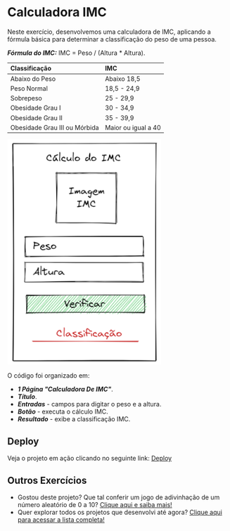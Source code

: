 # Calculadora IMC

Neste exercício, desenvolvemos uma calculadora de IMC, aplicando a fórmula básica para determinar a classificação do peso de uma pessoa.

***Fórmula do IMC:*** IMC = Peso / (Altura * Altura).

| Classificação  | IMC |
| :------------- | :------------- |
| Abaixo do Peso  | Abaixo 18,5  |
| Peso Normal  | 18,5 - 24,9  |
| Sobrepeso  | 25 - 29,9  |
| Obesidade Grau I  | 30 - 34,9  |
| Obesidade Grau II  | 35 - 39,9  |
| Obesidade Grau III ou Mórbida  | Maior ou igual a 40 |

![Imagem de referência da calculadora IMC](base-exercicio-5.png)

O código foi organizado em:
- ***1 Página "Calculadora De IMC"***.
- ***Título***.
- ***Entradas*** - campos para digitar o peso e a altura.
- ***Botão*** - executa o cálculo IMC.
- ***Resultado*** - exibe a classificação IMC.

## Deploy
Veja o projeto em ação clicando no seguinte link:
[Deploy](https://snack.expo.dev/@isaquesv/ex5-calculo-imc)

## Outros Exercícios
- Gostou deste projeto? Que tal conferir um jogo de adivinhação de um número aleatório de 0 a 10?
[Clique aqui e saiba mais!](https://github.com/isaquesv/PpDM_Tarefas/tree/master/ex6-jogo-numero-aleatorio)
- Quer explorar todos os projetos que desenvolvi até agora?
[Clique aqui para acessar a lista completa!](https://github.com/isaquesv/PpDM_Tarefas)
